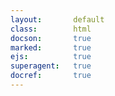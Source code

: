 ```yaml
---
layout:       default
class:        html
docson:       true
marked:       true
ejs:          true
superagent:   true
docref:       true
---
```


<div data-render-schema='https://schemas.taskcluster.net/docker-worker/v1/payload.json'></div>

